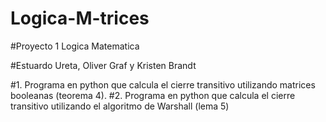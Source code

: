 # Logica-M-trices
#Proyecto 1 Logica Matematica

#Estuardo Ureta, Oliver Graf y Kristen Brandt

#1. Programa en python que calcula el cierre transitivo utilizando matrices booleanas (teorema 4).
#2. Programa en python que calcula el cierre transitivo utilizando el algoritmo de Warshall (lema 5)
